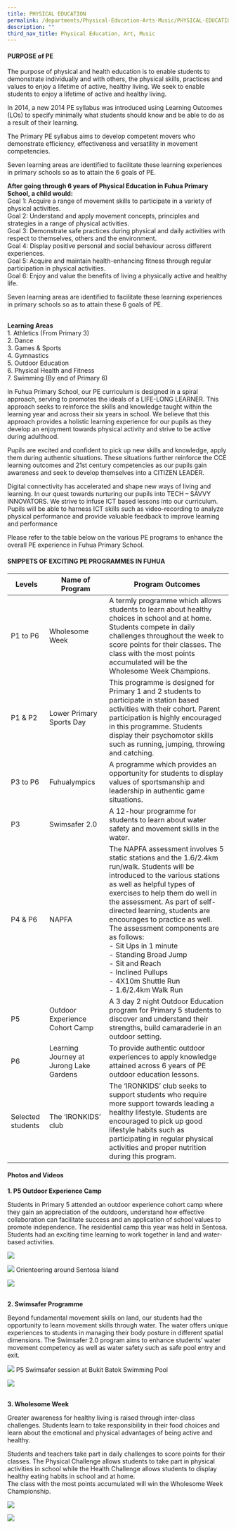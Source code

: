 ```yaml
---
title: PHYSICAL EDUCATION
permalink: /departments/Physical-Education-Arts-Music/PHYSICAL-EDUCATION/
description: ""
third_nav_title: Physical Education, Art, Music
---
```

#### **PURPOSE of PE**

The purpose of physical and health education is to enable students to demonstrate individually and with others, the physical skills, practices and values to enjoy a lifetime of active, healthy living.&nbsp;We seek to enable students to enjoy a lifetime of active and healthy living.

In 2014, a new 2014 PE syllabus was introduced using Learning Outcomes (LOs) to specify minimally what students should know and be able to do as a result of their learning.

The Primary PE syllabus aims to develop competent movers who demonstrate efficiency, effectiveness and versatility in movement competencies.

Seven learning areas are identified to facilitate these learning experiences in primary schools so as to attain the 6 goals of PE.

**After going through 6 years of Physical Education in Fuhua Primary School, a child would:**
<br>Goal 1: Acquire a range of movement skills to participate in a variety of physical activities. 
<br>Goal 2: Understand and apply movement concepts, principles and strategies in a range of physical activities. 
<br>Goal 3: Demonstrate safe practices during physical and daily activities with respect to themselves, others and the environment. 
<br>Goal 4: Display positive personal and social behaviour across different experiences. 
<br>Goal 5: Acquire and maintain health-enhancing fitness through regular participation in physical activities. 
<br>Goal 6: Enjoy and value the benefits of living a physically active and healthy life.

Seven learning areas are identified to facilitate these learning experiences in primary schools so as to attain these 6 goals of PE. 

<br>**Learning Areas**
<br>1. Athletics (From Primary 3)
<br>2. Dance
<br>3. Games &amp; Sports
<br>4. Gymnastics
<br>5. Outdoor Education
<br>6. Physical Health and Fitness
<br>7. Swimming (By end of Primary 6)


In Fuhua Primary School, our PE curriculum is designed in a spiral approach, serving to promotes the ideals of a LIFE-LONG LEARNER. This approach seeks to reinforce the skills and knowledge taught within the learning year and across their six years in school. We believe that this approach provides a holistic learning experience for our pupils as they develop an enjoyment towards physical activity and strive to be active during adulthood.

Pupils are excited and confident to pick up new skills and knowledge, apply them during authentic situations. These situations further reinforce the CCE learning outcomes and 21st century competencies as our pupils gain awareness and seek to develop themselves into a CITIZEN LEADER.

Digital connectivity has accelerated and shape new ways of living and learning. In our quest towards nurturing our pupils into TECH – SAVVY INNOVATORS. We strive to infuse ICT based lessons into our curriculum. Pupils will be able to harness ICT skills such as video-recording to analyze physical performance and provide valuable feedback to improve learning and performance

Please refer to the table below on the various PE programs to enhance the overall PE experience in Fuhua Primary School. 


#### **SNIPPETS OF EXCITING PE PROGRAMMES IN FUHUA**



| Levels |Name of Program  |Program Outcomes  |
| -------- | -------- | -------- |
|P1 to P6      |Wholesome Week |          A termly programme which allows students to learn about healthy choices in school and at home. Students compete in daily challenges throughout the week to score points for their classes. The class with the most points accumulated will be the Wholesome Week Champions. 
|  P1 &amp; P2     | Lower Primary Sports Day   | This programme is designed for Primary 1 and 2 students to participate in station based activities with their cohort. Parent participation is highly encouraged in this programme. Students display their psychomotor skills such as running, jumping, throwing and catching.  
| P3 to P6    |Fuhualympics      | A programme which provides an opportunity for students to display values of sportsmanship and leadership in authentic game situations.  |
| P3    |Swimsafer 2.0       |A 12-hour programme for students to learn about water safety and movement skills in the water.
| P4 &amp; P6    | NAPFA      |The NAPFA assessment involves 5 static stations and the 1.6/2.4km run/walk. Students will be introduced to the various stations as well as helpful types of exercises to help them do well in the assessment. As part of self-directed learning, students are encourages to practice as well. <br>The assessment components are as follows: <br>- Sit Ups in 1 minute <br>- Standing Broad Jump <br>- Sit and Reach <br>- Inclined Pullups <br>- 4X10m Shuttle Run <br>- 1.6/2.4km Walk Run
| P5    |  Outdoor Experience Cohort Camp    | A 3 day 2 night Outdoor Education program for Primary 5 students to discover and understand their strengths, build camaraderie in an outdoor setting.     |
| P6     | Learning Journey at Jurong Lake Gardens   | To provide authentic outdoor experiences to apply knowledge attained across 6 years of PE outdoor education lessons.     |
| Selected students    | The ‘IRONKIDS’ club     | The ‘IRONKIDS’ club seeks to support students who require more support towards leading a healthy lifestyle. Students are encouraged to pick up good lifestyle habits such as participating in regular physical activities and proper nutrition during this program.   |

#### **Photos and Videos**
**1. P5 Outdoor Experience Camp**

Students in Primary 5 attended an outdoor experience cohort camp where they gain an appreciation of the outdoors, understand how effective collaboration can facilitate success and an application of school values to promote independence. The residential camp this year was held in Sentosa. Students had an exciting time learning to work together in land and water-based activities.

![](/images/Fuhua%20Experience/Teaching%20and%20Learning%20@%20Fuhua/Departments/PE1.jpg)

![](/images/Fuhua%20Experience/Teaching%20and%20Learning%20@%20Fuhua/Departments/PE3.jpg)
Orienteering around Sentosa Island

![](/images/Fuhua%20Experience/Teaching%20and%20Learning%20@%20Fuhua/Departments/Physical%20Education%20Arts%20Music/PHYSICAL%20EDUCATION/p5%20camp.jpg)

<br>**2. Swimsafer Programme**

Beyond fundamental movement skills on land, our students had the opportunity to learn movement skills through water. The water offers unique experiences to students in managing their body posture in different spatial dimensions. The Swimsafer 2.0 program aims to enhance students’ water movement competency as well as water safety such as safe pool entry and exit.


![](/images/Fuhua%20Experience/Teaching%20and%20Learning%20@%20Fuhua/Departments/PE2.jpg) 
P5 Swimsafer session at Bukit Batok Swimming Pool

![](/images/Fuhua%20Experience/Teaching%20and%20Learning%20@%20Fuhua/Departments/Physical%20Education%20Arts%20Music/PHYSICAL%20EDUCATION/swimsafer.jpg)

<br>**3. Wholesome Week**
        
Greater awareness for healthy living is raised through inter-class challenges. Students learn to take responsibility in their food choices and learn about the emotional and physical advantages of being active and healthy.&nbsp;

Students and teachers take part in daily challenges to score points for their classes. The Physical Challenge allows students to take part in physical activities in school while the Health Challenge allows students to display healthy eating habits in school and at home.  
The class with the most points accumulated will win the Wholesome Week Championship.

![](/images/Fuhua%20Experience/Teaching%20and%20Learning%20@%20Fuhua/Departments/Physical%20Education%20Arts%20Music/PHYSICAL%20EDUCATION/wholesome1.jpg)

![](/images/Fuhua%20Experience/Teaching%20and%20Learning%20@%20Fuhua/Departments/Physical%20Education%20Arts%20Music/PHYSICAL%20EDUCATION/wholesome2.jpg)